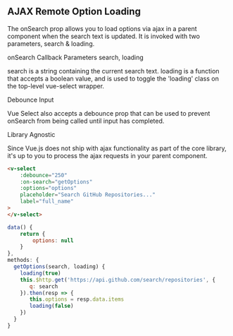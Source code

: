 ## AJAX Remote Option Loading

The onSearch prop allows you to load options via ajax in a parent component when the search text is updated. It is invoked with two parameters, search & loading.

onSearch Callback Parameters search, loading

search is a string containing the current search text. loading is a function that accepts a boolean value, and is used to toggle the 'loading' class on the top-level vue-select wrapper.

Debounce Input

Vue Select also accepts a debounce prop that can be used to prevent onSearch from being called until input has completed.

Library Agnostic

Since Vue.js does not ship with ajax functionality as part of the core library, it's up to you to process the ajax requests in your parent component.

```html
<v-select
	:debounce="250"
	:on-search="getOptions"
	:options="options"
	placeholder="Search GitHub Repositories..."
	label="full_name"
>
</v-select>
```

```javascript
data() {
	return {
		options: null
	}
},
methods: {
  getOptions(search, loading) {
    loading(true)
    this.$http.get('https://api.github.com/search/repositories', {
       q: search
    }).then(resp => {
       this.options = resp.data.items
       loading(false)
    })
  }
}
```
